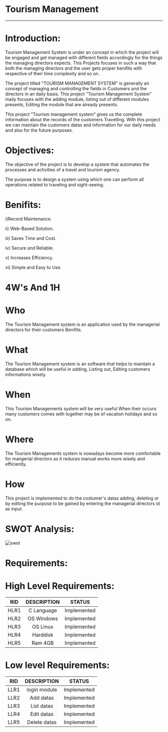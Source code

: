# Tourism Management
------------------------------------------------------------------------
# Introduction:

Tourism Management System is under an concept in which the project will be engaged and get managed with different fields accordingly for the things the managing directors expects. This Projects focuses in such a way that both the managing directors and the user gets proper benifits with respective of their time complexity and so on.

The project titled "TOURISM MANAGEMENT SYSTEM" is generally an concept of managing and controlling the fields in Customers and the directors in an daily basis. This project "Tourism Management System" maily focuses with the adding module, listing out of different modules presents, Editing the module that are already presents.

This project “Tourism management system” gives us the complete information about the records of the customers Travelling. With this project we can maintain the customers datas and information for our daily needs and also for the future purposes.

# Objectives:

The objective of the project is to develop a system that automates the processes and activities of a travel and tourism agency.

The purpose is to design a system using which one can perform all operations related to traveling and sight-seeing.

# Benifits:

i)Record Maintenance.

ii) Web-Based Solution.

iii) Saves Time and Cost.

iv) Secure and Reliable.

v) Increases Efficiency.

vi) Simple and Easy to Use.

# 4W's And 1H
# Who
The Tourism Management system is an application used by the managerial directors for their customers Benifits.

# What
The Tourism Management system is an software that helps to maintain a database which will be useful in adding, Listing out, Editing customers informations wisely.

# When
This Tourism Managements system will be very useful When their occurs many customers comes with together may be of vacation holidays and so on.

# Where
The Tourism Managements system is nowadays become more comfortable for mangerial directors as it reduces manual works more wisely and efficiently.

# How
This project is implemented to do the costumer's datas adding, deleting or by editing the purpose to be gained by entering the managerial directors id as input.

# SWOT Analysis:
![swot](https://user-images.githubusercontent.com/100015127/154791395-1989ba75-8a80-4f0d-a0d2-0869c9faf7d8.jpg)

# Requirements:
# High Level Requirements:

| RID | DESCRIPTION | STATUS |
|:--:|:--------:|:----:|
|HLR1|C Language|Implemented|
|HLR2|OS Windows|Implemented|
|HLR3|OS Linux|Implemented|
|HLR4|Harddisk|Implemented|
|HLR5|Ram 4GB|Implemented|

# Low level Requirements:

| RID | DESCRIPTION | STATUS |
|:--:|:--------:|:----:|
|LLR1|login module|Implemented|
|LLR2|Add datas|Implemented|
|LLR3|List datas|Implemented|
|LLR4|Edit datas|Implemented|
|LLR5|Delete datas|Implemented|





